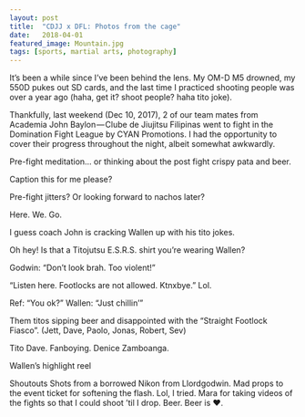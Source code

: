 ```yaml
---
layout: post
title:  "CDJJ x DFL: Photos from the cage"
date:   2018-04-01
featured_image: Mountain.jpg
tags: [sports, martial arts, photography]
---
```


It’s been a while since I’ve been behind the lens. My OM-D M5 drowned, my 550D pukes out SD cards, and the last time I practiced shooting people was over a year ago (haha, get it? shoot people? haha tito joke).

Thankfully, last weekend (Dec 10, 2017), 2 of our team mates from Academia John Baylon — Clube de Jiujitsu Filipinas went to fight in the Domination Fight League by CYAN Promotions. I had the opportunity to cover their progress throughout the night, albeit somewhat awkwardly.

<!--more-->

Pre-fight meditation… or thinking about the post fight crispy pata and beer.

Caption this for me please?

Pre-fight jitters? Or looking forward to nachos later?

Here. We. Go.

I guess coach John is cracking Wallen up with his tito jokes.

Oh hey! Is that a Titojutsu E.S.R.S. shirt you’re wearing Wallen?

Godwin: “Don’t look brah. Too violent!”

“Listen here. Footlocks are not allowed. Ktnxbye.” Lol.

Ref: “You ok?” Wallen: “Just chillin’”

Them titos sipping beer and disappointed with the “Straight Footlock Fiasco”. (Jett, Dave, Paolo, Jonas, Robert, Sev)

Tito Dave. Fanboying. Denice Zamboanga.

Wallen’s highlight reel

Shoutouts
Shots from a borrowed Nikon from Llordgodwin. Mad props to the event ticket for softening the flash. Lol, I tried.
Mara for taking videos of the fights so that I could shoot ’til I drop.
Beer. Beer is ❤.